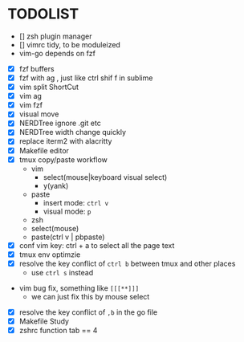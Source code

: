 TODOLIST
========

- [] zsh plugin manager
- [] vimrc tidy, to be moduleized
- vim-go depends on fzf

- [x] fzf buffers
- [x] fzf with ag , just like ctrl shif f in sublime
- [x] vim split ShortCut
- [x] vim ag
- [x] vim fzf
- [x] visual move
- [x] NERDTree ignore .git etc
- [x] NERDTree width change quickly
- [x] replace iterm2 with alacritty
- [x] Makefile editor
- [x] tmux copy/paste workflow
  - vim
    - select(mouse|keyboard visual select)
    - y(yank)
  - paste
    - insert mode: `ctrl v`
    - visual mode: `p`
  - zsh
  - select(mouse)
  - paste(ctrl v | pbpaste)
- [x] conf vim key: ctrl + a  to select all the page text
- [x] tmux env optimzie
- [x] resolve the key conflict of `ctrl b` between tmux and other places
  - use `ctrl s` instead
- vim bug fix, something like `[[[**]]]`
  - we can just fix this by mouse select
- [x] resolve the key conflict of `,b` in the go file
- [x] Makefile Study
- [x] zshrc function tab == 4
